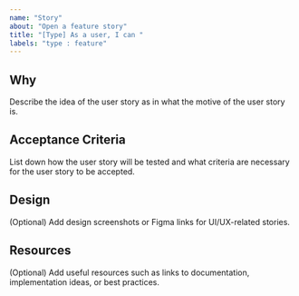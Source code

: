 ```yaml
---
name: "Story"
about: "Open a feature story"
title: "[Type] As a user, I can "
labels: "type : feature"
---
```


## Why

Describe the idea of the user story as in what the motive of the user story is.

## Acceptance Criteria

List down how the user story will be tested and what criteria are necessary for the user story to be accepted.

## Design

(Optional) Add design screenshots or Figma links for UI/UX-related stories.

## Resources

(Optional) Add useful resources such as links to documentation, implementation ideas, or best practices.

